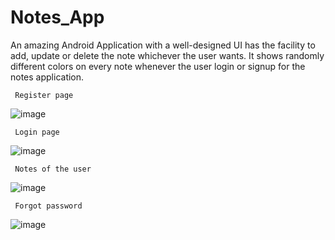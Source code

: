 # Notes_App
 An amazing Android Application with a well-designed UI has the facility to add, update or delete the note whichever the user wants. It shows randomly different colors on every note whenever the user login or signup for the notes application.


     Register page

![image](https://user-images.githubusercontent.com/84410340/160285197-4f22d83d-a208-4101-b88f-42244abe889b.png)


     Login page
     
![image](https://user-images.githubusercontent.com/84410340/160285283-47611171-33d1-487f-a303-73bd5ec13213.png)



     Notes of the user
        
![image](https://user-images.githubusercontent.com/84410340/160285376-09f9bdf0-948d-489c-be49-b5c791e6eaa5.png)



     Forgot password

![image](https://user-images.githubusercontent.com/84410340/160285374-49fdc385-b268-431c-a1c1-bfa4f3c4cdaa.png)

